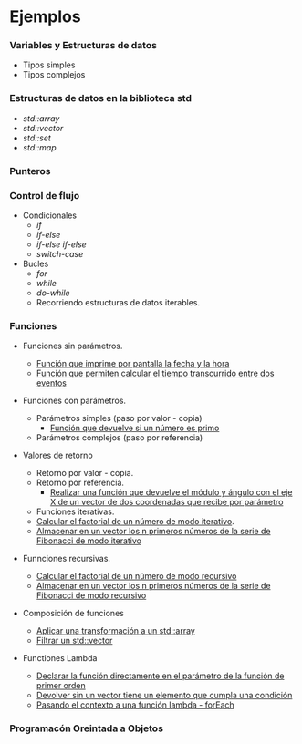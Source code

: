 # Ejemplos

### Variables y Estructuras de datos

- Tipos simples
- Tipos complejos

### Estructuras de datos en la biblioteca std

- _std::array_
- _std::vector_
- _std::set_
- _std::map_

### Punteros

### Control de flujo

- Condicionales
  - _if_
  - _if-else_
  - _if-else if-else_
  - _switch-case_
- Bucles
  - _for_
  - _while_
  - _do-while_
  - Recorriendo estructuras de datos iterables.

### Funciones

- Funciones sin parámetros.
  - [Función que imprime por pantalla la fecha y la hora](https://github.com/Nebrija-Programacion/Programacion-I/tree/master/ejemplos/funciones/parametros/sinparametros/)
  - [Función que permiten calcular el tiempo transcurrido entre dos eventos](https://github.com/Nebrija-Programacion/Programacion-I/tree/master/ejemplos/funciones/parametros/sinparametrosconretorno/)
- Funciones con parámetros.
  - Parámetros simples (paso por valor - copia)
    - [Función que devuelve si un número es primo](https://github.com/Nebrija-Programacion/Programacion-I/tree/master/ejemplos/funciones/parametros/porcopia/esprimo)
  - Parámetros complejos (paso por referencia)
- Valores de retorno
  - Retorno por valor - copia.
  - Retorno por referencia.
    - [Realizar una función que devuelve el módulo y ángulo con el eje X de un vector de dos coordenadas que recibe por parámetro](https://github.com/Nebrija-Programacion/Programacion-I/tree/master/ejemplos/funciones/parametros/porreferencia/moduloyangulo)
  - Funciones iterativas.
  - [Calcular el factorial de un número de modo iterativo](https://github.com/Nebrija-Programacion/Programacion-I/tree/master/ejemplos/funciones/iterativo/factorial).
  - [Almacenar en un vector los n primeros números de la serie de Fibonacci de modo iterativo](https://github.com/Nebrija-Programacion/Programacion-I/tree/master/ejemplos/funciones/iterativo/fibonacci)
- Funnciones recursivas.
  - [Calcular el factorial de un número de modo recursivo](https://github.com/Nebrija-Programacion/Programacion-I/tree/master/ejemplos/funciones/recursivo/factorial)
  - [Almacenar en un vector los n primeros números de la serie de Fibonacci de modo recursivo](https://github.com/Nebrija-Programacion/Programacion-I/tree/master/ejemplos/funciones/recursivo/fibonacci)
- Composición de funciones
  - [Aplicar una transformación a un std::array](https://github.com/Nebrija-Programacion/Programacion-I/tree/master/ejemplos/funciones/composicion/transform)
  - [Filtrar un std::vector](https://github.com/Nebrija-Programacion/Programacion-I/tree/master/ejemplos/funciones/composicion/filter)
- Functiones Lambda

  - [Declarar la función directamente en el parámetro de la función de primer orden](https://github.com/Nebrija-Programacion/Programacion-I/tree/master/ejemplos/funciones/lambda/inline)
  - [Devolver sin un vector tiene un elemento que cumpla una condición](https://github.com/Nebrija-Programacion/Programacion-I/tree/master/ejemplos/funciones/lambda/contains)
  - [Pasando el contexto a una función lambda - forEach](https://github.com/Nebrija-Programacion/Programacion-I/tree/master/ejemplos/funciones/lambda/foreach)

### Programacón Oreintada a Objetos
